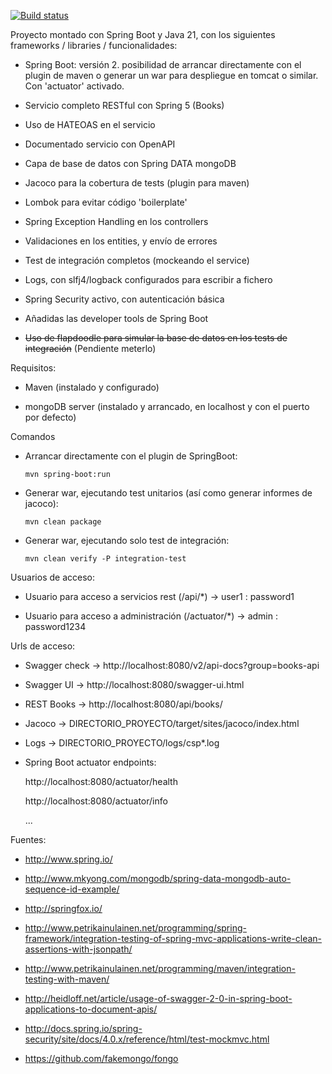 [![Build status](https://circleci.com/gh/edwise/complete-spring-project.svg?style=shield)](https://circleci.com/gh/edwise/complete-spring-project)

Proyecto montado con Spring Boot y Java 21, con los siguientes frameworks / libraries / funcionalidades:

 - Spring Boot: versión 2. posibilidad de arrancar directamente con el plugin de maven o generar un war para despliegue en 
 tomcat o similar. Con 'actuator' activado.

 - Servicio completo RESTful con Spring 5 (Books)

 - Uso de HATEOAS en el servicio

 - Documentado servicio con OpenAPI

 - Capa de base de datos con Spring DATA mongoDB

 - Jacoco para la cobertura de tests (plugin para maven)

 - Lombok para evitar código 'boilerplate'

 - Spring Exception Handling en los controllers
 
 - Validaciones en los entities, y envío de errores
 
 - Test de integración completos (mockeando el service)

 - Logs, con slfj4/logback configurados para escribir a fichero

 - Spring Security activo, con autenticación básica

 - Añadidas las developer tools de Spring Boot
 
 - ~~Uso de flapdoodle para simular la base de datos en los tests de integración~~ (Pendiente meterlo)


Requisitos:

 - Maven (instalado y configurado)

 - mongoDB server (instalado y arrancado, en localhost y con el puerto por defecto)


Comandos

 - Arrancar directamente con el plugin de SpringBoot:
 
    ```
    mvn spring-boot:run
    ```
  
  
 - Generar war, ejecutando test unitarios (así como generar informes de jacoco):
 
    ```
    mvn clean package
    ```


 - Generar war, ejecutando solo test de integración:
 
    ```
    mvn clean verify -P integration-test
    ```

Usuarios de acceso:

 - Usuario para acceso a servicios rest (/api/*)    -> user1 : password1

 - Usuario para acceso a administración (/actuator/*)  -> admin : password1234


Urls de acceso:

 - Swagger check -> http://localhost:8080/v2/api-docs?group=books-api

 - Swagger UI    -> http://localhost:8080/swagger-ui.html

 - REST Books    -> http://localhost:8080/api/books/

 - Jacoco        -> DIRECTORIO_PROYECTO/target/sites/jacoco/index.html

 - Logs          -> DIRECTORIO_PROYECTO/logs/csp*.log

 - Spring Boot actuator endpoints:

     http://localhost:8080/actuator/health

     http://localhost:8080/actuator/info

     ...

Fuentes:

 - http://www.spring.io/

 - http://www.mkyong.com/mongodb/spring-data-mongodb-auto-sequence-id-example/
 
 - http://springfox.io/
 
 - http://www.petrikainulainen.net/programming/spring-framework/integration-testing-of-spring-mvc-applications-write-clean-assertions-with-jsonpath/
 
 - http://www.petrikainulainen.net/programming/maven/integration-testing-with-maven/
 
 - http://heidloff.net/article/usage-of-swagger-2-0-in-spring-boot-applications-to-document-apis/
 
 - http://docs.spring.io/spring-security/site/docs/4.0.x/reference/html/test-mockmvc.html
 
 - https://github.com/fakemongo/fongo
 
